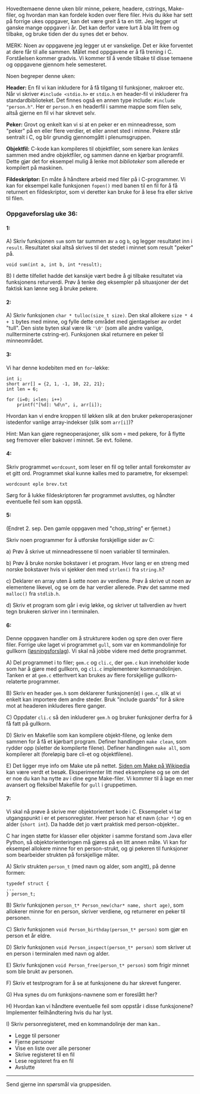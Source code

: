 
Hovedtemaene denne uken blir minne, pekere, headere, cstrings, Make-filer, og hvordan man kan fordele koden over flere filer. Hvis du ikke har sett på forrige ukes oppgaver, kan det være greit å ta en titt. Jeg legger ut ganske mange oppgaver i år. Det kan derfor være lurt å bla litt frem og tilbake, og bruke tiden der du synes det er behov.

MERK: Noen av oppgavene jeg legger ut er vanskelige. Det er ikke forventet at dere får til alle sammen. Målet med oppgavene er å få trening i C. Forståelsen kommer gradvis. Vi kommer til å vende tilbake til disse temaene og oppgavene gjennom hele semesteret.

Noen begreper denne uken:

**Header:** En fil vi kan inkludere for å få tilgang til funksjoner, makroer etc. Når vi skriver `#include <stdio.h>` er `stdio.h` en header-fil vi inkluderer fra standardbiblioteket. Det finnes også en annen type include: `#include "person.h"`. Her er `person.h` en headerfil i samme mappe som filen selv, altså gjerne en fil vi har skrevet selv.

**Peker:** Grovt og enkelt kan vi si at en peker er en minneadresse, som "peker" på en eller flere verdier, et eller annet sted i minne. Pekere står sentralt i C, og blir grundig gjennomgått i plenumsgruppen.

**Objektfil:** C-kode kan kompileres til objektfiler, som senere kan *lenkes* sammen med andre objektfiler, og sammen danne en kjørbar programfil. Dette gjør det for eksempel mulig å lenke mot *biblioteker* som allerede er kompilert på maskinen.

**Fildeskriptor:** En måte å håndtere arbeid med filer på i C-programmer. Vi kan for eksempel kalle funksjonen `fopen()` med banen til en fil for å få returnert en fildeskriptor, som vi deretter kan bruke for å lese fra eller skrive til filen.


### Oppgaveforslag uke 36:

#### 1:

A) Skriv funksjonen `sum` som tar summen av `a` og `b`, og legger resultatet inn i `result`. Resultatet skal altså skrives til det stedet i minnet som result "peker" på.

    void sum(int a, int b, int *result);

B) I dette tilfellet hadde det kanskje vært bedre å gi tilbake resultatet via funksjonens returverdi. Prøv å tenke deg eksempler på situasjoner der det faktisk kan lønne seg å bruke pekere.


#### 2:


A)
Skriv funksjonen `char * tulloc(size_t size)`. Den skal allokere `size * 4 + 1` bytes med minne, og fylle dette området med gjentagelser av ordet "tull". Den siste byten skal være lik `'\0'` (som alle andre vanlige, nullterminerte cstring-er). Funksjonen skal returnere en peker til minneområdet.


#### 3:

Vi har denne kodebiten med en `for`-løkke:

    int i;
    short arr[] = {2, 1, -1, 10, 22, 21};
    int len = 6;

    for (i=0; i<len; i++)
        printf("[%d]: %d\n", i, arr[i]);

Hvordan kan vi endre kroppen til løkken slik at den bruker pekeroperasjoner istedenfor vanlige array-indekser (slik som `arr[i]`)?

Hint: Man kan gjøre regneoperasjoner, slik som `+` med pekere, for å flytte seg fremover eller bakover i minnet. Se evt. foilene.


#### 4:

Skriv programmet `wordcount`, som leser en fil og teller antall forekomster av et gitt ord. Programmet skal kunne kalles med to parametre, for eksempel:

    wordcount eple brev.txt

Sørg for å lukke fildeskriptoren før programmet avsluttes, og håndter eventuelle feil som kan oppstå.


#### 5:

(Endret 2. sep. Den gamle oppgaven med "chop_string" er fjernet.)

Skriv noen programmer for å utforske forskjellige sider av C:

a) Prøv å skrive ut minneadressene til noen variabler til terminalen.

b) Prøv å bruke norske bokstaver i et program. Hvor lang er en streng med norske bokstaver hvis vi sjekker den med `strlen()` fra `string.h`?

c) Deklarer en array uten å sette noen av verdiene. Prøv å skrive ut noen av elementene likevel, og se om de har verdier allerede. Prøv det samme med `malloc()` fra `stdlib.h`.

d) Skriv et program som går i evig løkke, og skriver ut tallverdien av hvert tegn brukeren skriver inn i terminalen.


#### 6:

Denne oppgaven handler om å strukturere koden og spre den over flere filer. Forrige uke laget vi programmet `gull`, som var en kommandolinje for gullkorn ([løsningsforslag](https://github.com/INF1060H11/oppgaver/tree/master/uke35forslag/gull)). Vi skal nå jobbe videre med dette programmet.


A)
Del programmet i to filer; `gem.c` og `cli.c`, der `gem.c` kun inneholder kode som har å gjøre med gullkorn, og `cli.c` implementerer kommandolinjen. Tanken er at `gem.c` etterhvert kan brukes av flere forskjellige gullkorn-relaterte programmer.

B)
Skriv en header `gem.h` som deklarerer funksjonen(e) i `gem.c`, slik at vi enkelt kan importere dem andre steder. Bruk "include guards" for å sikre mot at headeren inkluderes flere ganger.

C)
Oppdater `cli.c` så den inkluderer `gem.h` og bruker funksjoner derfra for å få fatt på gullkorn.

D)
Skriv en Makefile som kan kompilere objekt-filene, og lenke dem sammen for å få et kjørbart program. Definer handlingen `make clean`, som rydder opp (sletter de kompilerte filene). Definer handlingen `make all`, som kompilerer alt (foreløpig bare cli-et og objektfilene).

E)
Det ligger mye info om Make ute på nettet. [Siden om Make på Wikipedia][wpmake] kan være verdt et besøk. Eksperimenter litt med eksemplene og se om det er noe du kan ha nytte av i dine egne Make-filer. Vi kommer til å lage en mer avansert og fleksibel Makefile for `gull` i gruppetimen. 


#### 7:

Vi skal nå prøve å skrive mer objektorientert kode i C. Eksempelet vi tar utgangspunkt i er et personregister. Hver person har et navn (`char *`) og en alder (`short int`). Da hadde det jo vært praktisk med person-objekter..

C har ingen støtte for klasser eller objekter i samme forstand som Java eller Python, så objektorienteringen må gjøres på en litt annen måte. Vi kan for eksempel allokere minne for en person-strukt, og gi pekeren til funksjoner som bearbeider strukten på forskjellige måter.

A)
Skriv strukten `person_t` (med navn og alder, som angitt), på denne formen:

    typedef struct {
    ...
    } person_t;

B)
Skriv funksjonen `person_t* Person_new(char* name, short age)`, som allokerer minne for en person, skriver verdiene, og returnerer en peker til personen.

C)
Skriv funksjonen `void Person_birthday(person_t* person)` som gjør en person et år eldre.

D)
Skriv funksjonen `void Person_inspect(person_t* person)` som skriver ut en person i terminalen med navn og alder.

E)
Skriv funksjonen `void Person_free(person_t* person)` som frigir minnet som ble brukt av personen.

F)
Skriv et testprogram for å se at funksjonene du har skrevet fungerer.

G)
Hva synes du om funksjons-navnene som er foreslått her?

H)
Hvordan kan vi håndtere eventuelle feil som oppstår i disse funksjonene? Implementer feilhåndtering hvis du har lyst.

I)
Skriv personregisteret, med en kommandolinje der man kan..

- Legge til personer
- Fjerne personer
- Vise en liste over alle personer
- Skrive registeret til en fil
- Lese registeret fra en fil
- Avslutte

---

Send gjerne inn spørsmål via gruppesiden.

[wpmake]: http://en.wikipedia.org/wiki/Make_(software)
